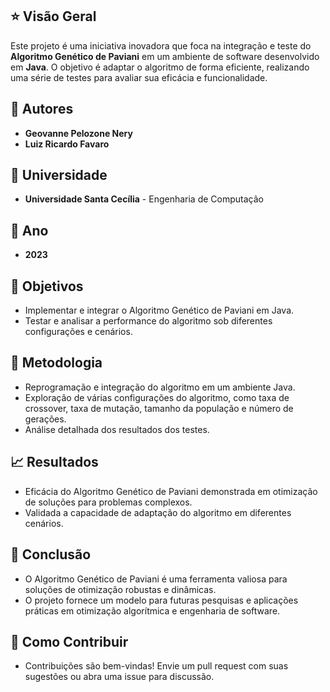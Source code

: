 ## :star: Visão Geral
Este projeto é uma iniciativa inovadora que foca na integração e teste do **Algoritmo Genético de Paviani** em um ambiente de software desenvolvido em **Java**. O objetivo é adaptar o algoritmo de forma eficiente, realizando uma série de testes para avaliar sua eficácia e funcionalidade.

## :busts_in_silhouette: Autores
- **Geovanne Pelozone Nery**
- **Luiz Ricardo Favaro**

## :school: Universidade
- **Universidade Santa Cecília** - Engenharia de Computação

## :calendar: Ano
- **2023**

## :dart: Objetivos
- Implementar e integrar o Algoritmo Genético de Paviani em Java.
- Testar e analisar a performance do algoritmo sob diferentes configurações e cenários.

## :microscope: Metodologia
- Reprogramação e integração do algoritmo em um ambiente Java.
- Exploração de várias configurações do algoritmo, como taxa de crossover, taxa de mutação, tamanho da população e número de gerações.
- Análise detalhada dos resultados dos testes.

## :chart_with_upwards_trend: Resultados
- Eficácia do Algoritmo Genético de Paviani demonstrada em otimização de soluções para problemas complexos.
- Validada a capacidade de adaptação do algoritmo em diferentes cenários.

## :bookmark_tabs: Conclusão
- O Algoritmo Genético de Paviani é uma ferramenta valiosa para soluções de otimização robustas e dinâmicas.
- O projeto fornece um modelo para futuras pesquisas e aplicações práticas em otimização algorítmica e engenharia de software.

## :handshake: Como Contribuir
- Contribuições são bem-vindas! Envie um pull request com suas sugestões ou abra uma issue para discussão.
